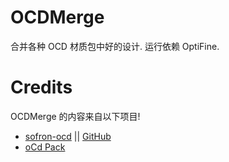 # OCDMerge
合并各种 OCD 材质包中好的设计. 运行依赖 OptiFine.  


# Credits
OCDMerge 的内容来自以下项目!

- [sofron-ocd](https://www.curseforge.com/minecraft/texture-packs/sofron-ocd) || [GitHub](https://github.com/AntonSofron/oCd-Pack-Vanilla)
- [oCd Pack](https://www.mcbbs.net/thread-1030309-1-1.html)